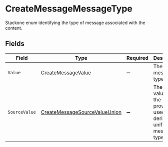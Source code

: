 # CreateMessageMessageType

Stackone enum identifying the type of message associated with the content.


## Fields

| Field                                                                                     | Type                                                                                      | Required                                                                                  | Description                                                                               | Example                                                                                   |
| ----------------------------------------------------------------------------------------- | ----------------------------------------------------------------------------------------- | ----------------------------------------------------------------------------------------- | ----------------------------------------------------------------------------------------- | ----------------------------------------------------------------------------------------- |
| `Value`                                                                                   | [CreateMessageValue](../../Models/Components/CreateMessageValue.md)                       | :heavy_minus_sign:                                                                        | The unified message type.                                                                 | email                                                                                     |
| `SourceValue`                                                                             | [CreateMessageSourceValueUnion](../../Models/Components/CreateMessageSourceValueUnion.md) | :heavy_minus_sign:                                                                        | The original value from the provider used to derive the unified message type.             | Email                                                                                     |